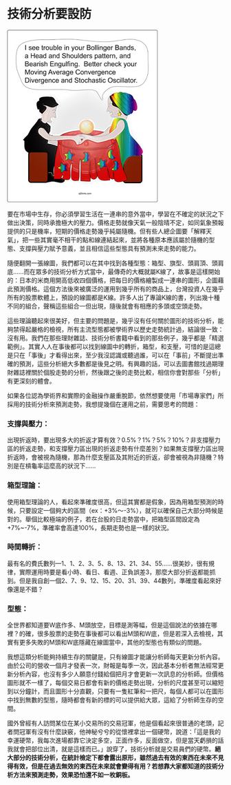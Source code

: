 # 技術分析要設防

![&#x53CD;&#x6B63;&#x600E;&#x9EBC;&#x8AAA;&#x90FD;&#x4F60;&#x5C0D;](../.gitbook/assets/prediction.jpg)

要在市場中生存，你必須學習生活在一連串的意外當中，學習在不確定的狀況之下做出決策，同時承擔極大的壓力。價格走勢就像天氣一般陰晴不定，如同氣象預報提供的只是機率，短期的價格走勢幾乎純屬隨機。但有些人總企圖要「解釋天氣」，把一些其實毫不相干的點和線連結起來，並將各種原本應該屬於隨機的型態、支撐與壓力賦予意義，並且相信這些型態具有預測未來走勢的能力。

隨便翻開一張線圖，我們都可以在其中找到各種型態：箱型、旗型、頭肩頂、頭肩底……而在眾多的技術分析方式當中，最傳奇的大概就屬K線了，故事是這樣開始的：日本的米商用開高低收四個價格，把每日的價格繪製成一連串的圖形，企圖藉此預測價格。這個方法後來被廣泛的運用到幾乎所有的商品上，台灣投資人在幾乎所有的股票軟體上，預設的線圖都是K線。許多人出了專論K線的書，列出幾十種不同的組合，聲稱這些組合一但出現，隨後就會有相應的多頭或空頭走勢。

這些理論聽起來很美好，但主要的問題是，幾乎沒有任何關於圖形的技術分析，能夠禁得起嚴格的檢視，所有主流型態都被學術界以歷史走勢統計過，結論很一致：沒有用。我們在那些理財雜誌、技術分析書籍中看到的那些例子，幾乎都是「精選範例」。其實人人在事後都可以找到線圖中的轉折，箱型，和支壓，可惜的是這總是只在「事後」才看得出來，至少我沒認識或聽過誰，可以在「事前」不斷提出準確的預測，這些分析絕大多數都是後見之明。有興趣的話，可以去圖書館找過期理財雜誌裡關於個股走勢的分析，然後跟之後的走勢比較，相信你會對那些「分析」有更深刻的體會。

如果各位認為學術界和實際的金融操作嚴重脫節，依然想要使用「市場專家們」所採用的技術分析來預測走勢，我想提幾個在運用之前，需要思考的問題：

### 支撐與壓力：

出現折返時，要出現多大的折返才算有效？0.5%？1%？5%？10%？非支撐壓力區的折返走勢，和支撐壓力區出現的折返走勢有什麼差別？如果無支撐壓力區出現折返時，會被視為隨機，那為什麼支壓區及其附近的折返，卻會被視為非隨機？特別是在槓龜率這麼高的狀況下……

### 箱型理論：

使用箱型理論的人，看起來準確度很高，但這其實都是假象，因為用箱型預測的時候，只要設定一個夠大的區間（ex：+3%～-3%），就可以確保自己大部分時候是對的。舉個比較極端的例子，若在台股的日走勢當中，把箱型區間設定為+7%~-7%，準確率會高達100%，長期走勢也是一樣的狀況。

### 時間轉折：

最有名的費氏數列—1、1、2、3、5、8、13、21、34、55……很美妙，很有規律，實際運用時要是看小時、看日、看週、正負誤差3，那麼大部分折返都能抓到。但是我自創一個2、7、9、12、15、20、31、39、44數列，準確度看起來好像還是不錯？

### 型態：

全世界都知道要W底作多、M頭放空，目標是測等幅，但是這個說法的依據在哪裡？的確，很多股票的走勢在事後都可以看出M頭和W底，但是若深入去檢視，其實有更多失敗的M頭和W底隱藏在線圖當中，其他的型態也有類似的問題。

我想這類分析能夠持續生存的關鍵是，只有線圖才能讓分析師每天更新分析內容。由於公司的營收一個月才發表一次，財報是每季一次，因此基本分析者無法經常更新分析內容，也沒有多少人願意付錢給個把月才會更新一次訊息的分析師。但價格圖形就不一樣了，每個交易日都會有新的價格走勢出現，分析的尺度甚至可以縮短到以分鐘計，而且圖形十分直觀，只要有一隻紅筆和一把尺，每個人都可以在圖形中找到無數的型態，隨時都會有新的標的可以提供給大眾，這給了分析師生存的空間。

國外曾經有人訪問某位在某小交易所的交易冠軍，他是個看起來很普通的老頭，記者問冠軍有沒有什麼訣竅，他神秘兮兮的從懷裡拿出一個硬幣，說道：「這是我的幸運硬幣，我每次進場都靠它決定多空，正面作多，反面做空，但是當天虧損的話我就會把部位出清，就是這樣而已。」說穿了，技術分析就是交易員們的硬幣。**絕大部分的技術分析，在統計檢定下都會露出原形，雖然過去有效的東西在未來不見得有效，但是在過去無效的東西在未來就會變得有用？若想靠大家都知道的技術分析方法來預測走勢，效果恐怕還不如一枚銅板。**

